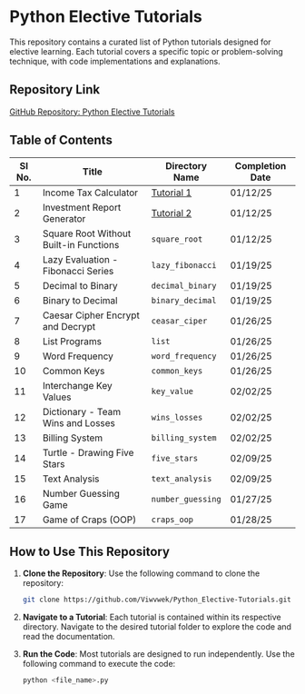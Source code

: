 # Python Elective Tutorials

This repository contains a curated list of Python tutorials designed for elective learning. Each tutorial covers a specific topic or problem-solving technique, with code implementations and explanations.

## Repository Link
[GitHub Repository: Python Elective Tutorials](https://github.com/Viwvwek/Python_Elective-Tutorials)

## Table of Contents

| SI No. | Title                                                   | Directory Name                      | Completion Date |
|--------|---------------------------------------------------------|-------------------------------------|-----------------|
| 1      | Income Tax Calculator                                   | [Tutorial 1](https://github.com/Viwvwek/Python_Elective-Tutorials/tree/main/Tutorial%201)                      | 01/12/25        |
| 2      | Investment Report Generator                             | [Tutorial 2](https://github.com/Viwvwek/Python_Elective-Tutorials/tree/main/Tutorial%202)                      | 01/12/25        |
| 3      | Square Root Without Built-in Functions                  | `square_root`                       | 01/12/25        |
| 4      | Lazy Evaluation - Fibonacci Series                      | `lazy_fibonacci`                    | 01/19/25        |
| 5      | Decimal to Binary                                       | `decimal_binary`                    | 01/19/25        |
| 6      | Binary to Decimal                                       | `binary_decimal`                    | 01/19/25        |
| 7      | Caesar Cipher Encrypt and Decrypt                       | `ceasar_ciper`                      | 01/26/25        |
| 8      | List Programs                                           | `list`                              | 01/26/25        |
| 9      | Word Frequency                                          | `word_frequency`                    | 01/26/25        |
| 10     | Common Keys                                             | `common_keys`                       | 01/26/25        |
| 11     | Interchange Key Values                                  | `key_value`                         | 02/02/25        |
| 12     | Dictionary - Team Wins and Losses                       | `wins_losses`                       | 02/02/25        |
| 13     | Billing System                                          | `billing_system`                    | 02/02/25        |
| 14     | Turtle - Drawing Five Stars                             | `five_stars`                        | 02/09/25        |
| 15     | Text Analysis                                           | `text_analysis`                     | 02/09/25        |
| 16     | Number Guessing Game                                    | `number_guessing`                   | 01/27/25        |
| 17     | Game of Craps (OOP)                                     | `craps_oop`                         | 01/28/25        |

## How to Use This Repository
1. **Clone the Repository**: Use the following command to clone the repository:
   ```bash
   git clone https://github.com/Viwvwek/Python_Elective-Tutorials.git
   ```

2. **Navigate to a Tutorial**: Each tutorial is contained within its respective directory. Navigate to the desired tutorial folder to explore the code and read the documentation.

3. **Run the Code**: Most tutorials are designed to run independently. Use the following command to execute the code:
   ```bash
   python <file_name>.py
